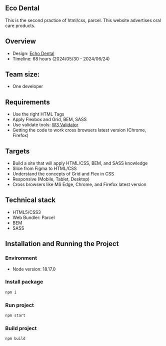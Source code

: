 ## Eco Dental
 This is the second practice of html/css, parcel. This website advertises oral care products.

## Overview
 - Design: [Echo Dental](https://www.figma.com/design/2i1Gl2KPAicvRRPXxeTyD4/E-Commerce-Minimal-UI-(Community)?node-id=2-875&t=ovx2qVtAYs5ukrCj-0)
 - Timeline: 68 hours (2024/05/30 - 2024/06/24)

## Team size:
 - One developer

## Requirements
 - Use the right HTML Tags
 - Apply Flexbox and Grid, BEM, SASS
 - Use validate tools: [W3 Validator](https://validator.w3.org/)
 - Getting the code to work cross browsers latest version (Chrome, Firefox)

## Targets
 - Build a site that will apply HTML/CSS, BEM, and SASS knowledge
 - Slice from Figma to HTML/CSS
 - Understand the concepts of Grid and Flex in CSS
 - Responsive (Mobile, Tablet, Desktop)
 - Cross browsers like MS Edge, Chrome, and Firefox latest version

## Technical stack
 - HTML5/CSS3
 - Web Bundler: Parcel
 - BEM
 - SASS

## Installation and Running the Project

### Environment
 - Node version: 18.17.0

### Install package

```bash
npm i
```

### Run project

```bash
npm start
```

### Build project

```bash
npm build
```
